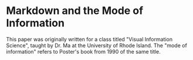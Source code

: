 # Markdown and the Mode of Information

This paper was originally written for a class titled "Visual
Information Science", taught by Dr. Ma at the University of Rhode
Island. The "mode of information" refers to Poster's book from 1990 of
the same title.
